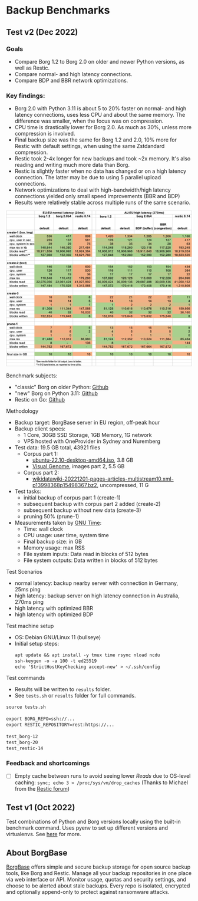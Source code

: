 # Backup Benchmarks

## Test v2 (Dec 2022)

### Goals
- Compare Borg 1.2 to Borg 2.0 on older and newer Python versions, as well as Restic.
- Compare normal- and high latency connections.
- Compare BDP and BBR network optimizations.


### Key findings:
- Borg 2.0 with Python 3.11 is about 5 to 20% faster on normal- and high latency connections, uses less CPU and about the same memory. The difference was smaller, when the focus was on compression.
- CPU time is drastically lower for Borg 2.0. As much as 30%, unless more compression is involved.
- Final backup size was the same for Borg 1.2 and 2.0, 10% more for Restic with default settings, when using the same Zstdandard compression.
- Restic took 2-4x longer for new backups and took ~2x memory. It's also reading and writing much more data than Borg.
- Restic is slightly faster when no data has changed or on a high latency connection. The latter may be due to using 5 parallel upload connections.
- Network optimizations to deal with high-bandwidth/high latency connections yielded only small speed improvements (BBR and BDP)
- Results were relatively stable across multiple runs of the same scenario.

![](v2/summary.png)

Benchmark subjects:
- "classic" Borg on older Python: [Github](https://github.com/borgbackup/borg/releases/download/1.2.2/borg-linux64)
- "new" Borg on Python 3.11: [Github](https://github.com/borgbackup/borg/releases/download/2.0.0b4/borg-linux64)
- Restic on Go: [Github](https://github.com/restic/restic/releases/download/v0.14.0/restic_0.14.0_linux_amd64.bz2)

Methodology
- Backup target: BorgBase server in EU region, off-peak hour
- Backup client specs:
    - 1 Core, 30GB SSD Storage, 1GB Memory, 1G network
    - VPS hosted with OneProvider in Sydney and Nuremberg
- Test data: 19.5 GB total, 43921 files
    - Corpus part 1:
        - [ubuntu-22.10-desktop-amd64.iso](https://releases.ubuntu.com/kinetic/ubuntu-22.10-desktop-amd64.iso), 3.8 GB
        - [Visual Genome](http://visualgenome.org/api/v0/api_home.html), images part 2, 5.5 GB
    - Corpus part 2:
        - [wikidatawiki-20221201-pages-articles-multistream10.xml-p13998368p15498367.bz2](https://dumps.wikimedia.org/wikidatawiki/20221201/wikidatawiki-20221201-pages-articles-multistream10.xml-p13998368p15498367.bz2), uncompressed, 11 G
- Test tasks:
    - initial backup of corpus part 1 (create-1)
    - subsequent backup with corpus part 2 added (create-2)
    - subsequent backup without new data (create-3)
    - pruning 50% (prune-1)
- Measurements taken by [GNU Time](https://www.gnu.org/software/time/):
    - Time: wall clock
    - CPU usage: user time, system time
    - Final backup size: in GB
    - Memory usage: max RSS
    - File system inputs: Data read in blocks of 512 bytes
    - File system outputs: Data written in blocks of 512 bytes

Test Scenarios
- normal latency: backup nearby server with connection in Germany, 25ms ping
- high latency: backup server on high latency connection in Australia, 270ms ping
- high latency with optimized BBR
- high latency with optimized BDP


Test machine setup
- OS: Debian GNU/Linux 11 (bullseye)
- Initial setup steps:
    ```
    apt update && apt install -y tmux time rsync nload ncdu
    ssh-keygen -o -a 100 -t ed25519
    echo 'StrictHostKeyChecking accept-new' > ~/.ssh/config
    ```

Test commands
- Results will be written to `results` folder.
- See `tests.sh` or `results` folder for full commands.

```
source tests.sh

export BORG_REPO=ssh://...
export RESTIC_REPOSITORY=rest:https://...

test_borg-12
test_borg-20
test_restic-14
```

### Feedback and shortcomings
- [ ] Empty cache between runs to avoid seeing lower *Reads* due to OS-level caching: `sync; echo 3 > /proc/sys/vm/drop_caches` (Thanks to Michael from the [Restic forum](https://forum.restic.net/t/restic-benchmark-on-low-and-high-latency-connection/5701/2))


## Test v1 (Oct 2022)

Test combinations of Python and Borg versions locally using the built-in benchmark command. Uses pyenv to set up different versions and virtualenvs. See [here](https://borgbackup.readthedocs.io/en/stable/usage/benchmark.html) for more.


## About BorgBase

[BorgBase](https://www.borgbase.com) offers simple and secure backup storage for open source backup tools, like Borg and Restic. Manage all your backup repositories in one place via web interface or API. Monitor usage, quotas and security settings, and choose to be alerted about stale backups. Every repo is isolated, encrypted and optionally append-only to protect against ransomware attacks.

